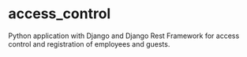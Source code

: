 # access_control
Python application with Django and Django Rest Framework for access control and registration of employees and guests.
